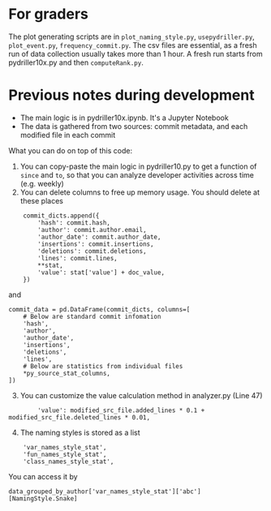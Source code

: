 # For graders
The plot generating scripts are in `plot_naming_style.py`, `usepydriller.py`, `plot_event.py`, `frequency_commit.py`. The csv files are essential, as a fresh run of data collection usually takes more than 1 hour. A fresh run starts from pydriller10x.py and then `computeRank.py`.




# Previous notes during development
- The main logic is in pydriller10x.ipynb. It's a Jupyter Notebook
- The data is gathered from two sources: commit metadata, and each modified file in each commit



What you can do on top of this code:
1. You can copy-paste the main logic in pydriller10.py to get a function of `since` and `to`, so that you can analyze developer activities across time (e.g. weekly)
2. You can delete columns to free up memory usage. You should delete at these places
```
    commit_dicts.append({
        'hash': commit.hash,
        'author': commit.author.email,
        'author_date': commit.author_date,
        'insertions': commit.insertions,
        'deletions': commit.deletions,
        'lines': commit.lines,
        **stat,
        'value': stat['value'] + doc_value,
    })
```
and
```
commit_data = pd.DataFrame(commit_dicts, columns=[
    # Below are standard commit infomation
    'hash',
    'author',
    'author_date',
    'insertions',
    'deletions',
    'lines',
    # Below are statistics from individual files
    *py_source_stat_columns,
])
```
3. You can customize the value calculation method in analyzer.py (Line 47)
```
        'value': modified_src_file.added_lines * 0.1 + modified_src_file.deleted_lines * 0.01,
```
4. The naming styles is stored as a list
```
    'var_names_style_stat',
    'fun_names_style_stat',
    'class_names_style_stat',
```
You can access it by 
```
data_grouped_by_author['var_names_style_stat']['abc'][NamingStyle.Snake]
```